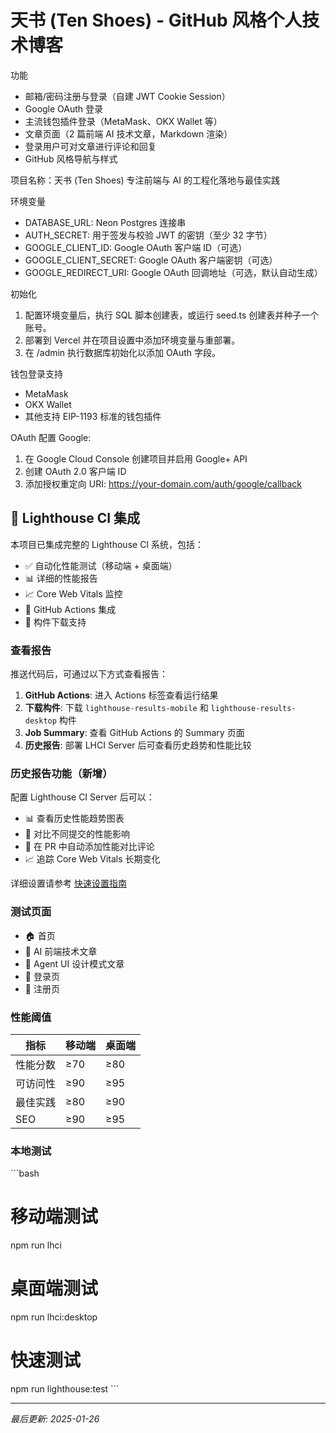 # 天书 (Ten Shoes) - GitHub 风格个人技术博客

功能
- 邮箱/密码注册与登录（自建 JWT Cookie Session）
- Google OAuth 登录
- 主流钱包插件登录（MetaMask、OKX Wallet 等）
- 文章页面（2 篇前端 AI 技术文章，Markdown 渲染）
- 登录用户可对文章进行评论和回复
- GitHub 风格导航与样式

项目名称：天书 (Ten Shoes)
专注前端与 AI 的工程化落地与最佳实践

环境变量
- DATABASE_URL: Neon Postgres 连接串
- AUTH_SECRET: 用于签发与校验 JWT 的密钥（至少 32 字节）
- GOOGLE_CLIENT_ID: Google OAuth 客户端 ID（可选）
- GOOGLE_CLIENT_SECRET: Google OAuth 客户端密钥（可选）
- GOOGLE_REDIRECT_URI: Google OAuth 回调地址（可选，默认自动生成）

初始化
1. 配置环境变量后，执行 SQL 脚本创建表，或运行 seed.ts 创建表并种子一个账号。
2. 部署到 Vercel 并在项目设置中添加环境变量与重部署。
3. 在 /admin 执行数据库初始化以添加 OAuth 字段。

钱包登录支持
- MetaMask
- OKX Wallet
- 其他支持 EIP-1193 标准的钱包插件

OAuth 配置
Google:
1. 在 Google Cloud Console 创建项目并启用 Google+ API
2. 创建 OAuth 2.0 客户端 ID
3. 添加授权重定向 URI: https://your-domain.com/auth/google/callback

## 🚀 Lighthouse CI 集成

本项目已集成完整的 Lighthouse CI 系统，包括：

- ✅ 自动化性能测试（移动端 + 桌面端）
- 📊 详细的性能报告
- 📈 Core Web Vitals 监控
- 💬 GitHub Actions 集成
- 🔗 构件下载支持

### 查看报告

推送代码后，可通过以下方式查看报告：

1. **GitHub Actions**: 进入 Actions 标签查看运行结果
2. **下载构件**: 下载 `lighthouse-results-mobile` 和 `lighthouse-results-desktop` 构件
3. **Job Summary**: 查看 GitHub Actions 的 Summary 页面
4. **历史报告**: 部署 LHCI Server 后可查看历史趋势和性能比较

### 历史报告功能（新增）

配置 Lighthouse CI Server 后可以：
- 📊 查看历史性能趋势图表
- 🔄 对比不同提交的性能影响
- 💬 在 PR 中自动添加性能对比评论
- 📈 追踪 Core Web Vitals 长期变化

详细设置请参考 [快速设置指南](./docs/LIGHTHOUSE-SETUP.md)

### 测试页面

- 🏠 首页
- 📄 AI 前端技术文章
- 📄 Agent UI 设计模式文章
- 🔐 登录页
- 📝 注册页

### 性能阈值

| 指标 | 移动端 | 桌面端 |
|------|--------|--------|
| 性能分数 | ≥70 | ≥80 |
| 可访问性 | ≥90 | ≥95 |
| 最佳实践 | ≥80 | ≥90 |
| SEO | ≥90 | ≥95 |

### 本地测试

\`\`\`bash
# 移动端测试
npm run lhci

# 桌面端测试
npm run lhci:desktop

# 快速测试
npm run lighthouse:test
\`\`\`

---

*最后更新: 2025-01-26*
